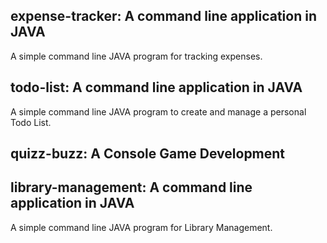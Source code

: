 ## expense-tracker: A command line application in JAVA
A simple command line JAVA program for tracking expenses.

## todo-list: A command line application in JAVA
A simple command line JAVA program to create and manage a personal Todo List.

## quizz-buzz: A Console Game Development

## library-management: A command line application in JAVA
A simple command line JAVA program for Library Management.


